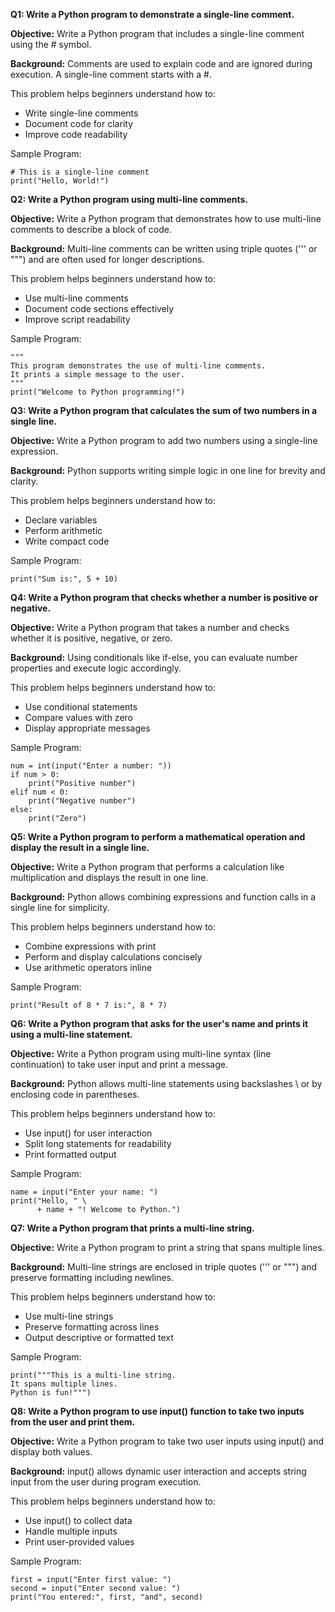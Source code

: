 **Q1: Write a Python program to demonstrate a single-line comment.**

**Objective:**
Write a Python program that includes a single-line comment using the # symbol.

**Background:**
Comments are used to explain code and are ignored during execution. A single-line comment starts with a #.

This problem helps beginners understand how to:
* Write single-line comments
* Document code for clarity
* Improve code readability

Sample Program:

```
# This is a single-line comment
print("Hello, World!")
```

**Q2: Write a Python program using multi-line comments.**

**Objective:**
Write a Python program that demonstrates how to use multi-line comments to describe a block of code.

**Background:**
Multi-line comments can be written using triple quotes (''' or """) and are often used for longer descriptions.

This problem helps beginners understand how to:
* Use multi-line comments
* Document code sections effectively
* Improve script readability

Sample Program:

```
"""
This program demonstrates the use of multi-line comments.
It prints a simple message to the user.
"""
print("Welcome to Python programming!")
```

**Q3: Write a Python program that calculates the sum of two numbers in a single line.**

**Objective:**
Write a Python program to add two numbers using a single-line expression.

**Background:**
Python supports writing simple logic in one line for brevity and clarity.

This problem helps beginners understand how to:
* Declare variables
* Perform arithmetic
* Write compact code

Sample Program:

```
print("Sum is:", 5 + 10)
```

**Q4: Write a Python program that checks whether a number is positive or negative.**

**Objective:**
Write a Python program that takes a number and checks whether it is positive, negative, or zero.

**Background:**
Using conditionals like if-else, you can evaluate number properties and execute logic accordingly.

This problem helps beginners understand how to:
* Use conditional statements
* Compare values with zero
* Display appropriate messages

Sample Program:

```
num = int(input("Enter a number: "))
if num > 0:
    print("Positive number")
elif num < 0:
    print("Negative number")
else:
    print("Zero")
```

**Q5: Write a Python program to perform a mathematical operation and display the result in a single line.**

**Objective:**
Write a Python program that performs a calculation like multiplication and displays the result in one line.

**Background:**
Python allows combining expressions and function calls in a single line for simplicity.

This problem helps beginners understand how to:
* Combine expressions with print
* Perform and display calculations concisely
* Use arithmetic operators inline

Sample Program:

```
print("Result of 8 * 7 is:", 8 * 7)
```

**Q6: Write a Python program that asks for the user's name and prints it using a multi-line statement.**

**Objective:**
Write a Python program using multi-line syntax (line continuation) to take user input and print a message.

**Background:**
Python allows multi-line statements using backslashes \ or by enclosing code in parentheses.

This problem helps beginners understand how to:
* Use input() for user interaction
* Split long statements for readability
* Print formatted output

Sample Program:

```
name = input("Enter your name: ")
print("Hello, " \
      + name + "! Welcome to Python.")
```

**Q7: Write a Python program that prints a multi-line string.**

**Objective:**
Write a Python program to print a string that spans multiple lines.

**Background:**
Multi-line strings are enclosed in triple quotes (''' or """) and preserve formatting including newlines.

This problem helps beginners understand how to:
* Use multi-line strings
* Preserve formatting across lines
* Output descriptive or formatted text

Sample Program:

```
print("""This is a multi-line string.
It spans multiple lines.
Python is fun!""")
```

**Q8: Write a Python program to use input() function to take two inputs from the user and print them.**

**Objective:**
Write a Python program to take two user inputs using input() and display both values.

**Background:**
input() allows dynamic user interaction and accepts string input from the user during program execution.

This problem helps beginners understand how to:
* Use input() to collect data
* Handle multiple inputs
* Print user-provided values

Sample Program:

```
first = input("Enter first value: ")
second = input("Enter second value: ")
print("You entered:", first, "and", second)
```

